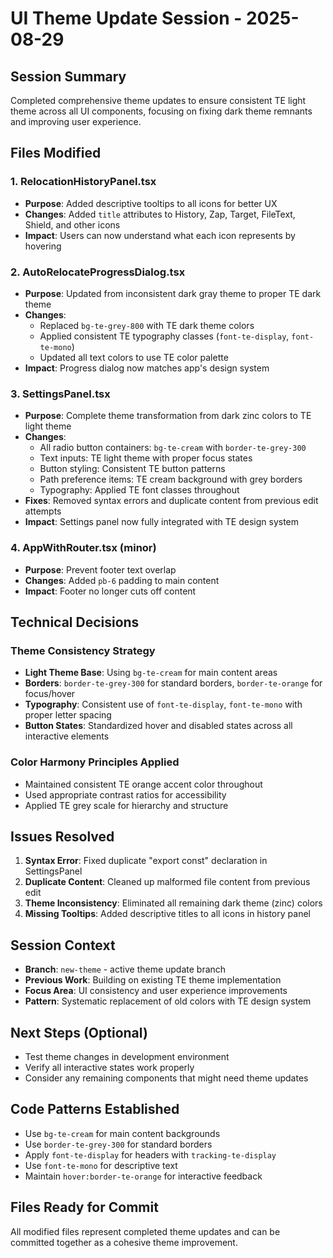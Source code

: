 # UI Theme Update Session - 2025-08-29

## Session Summary
Completed comprehensive theme updates to ensure consistent TE light theme across all UI components, focusing on fixing dark theme remnants and improving user experience.

## Files Modified

### 1. RelocationHistoryPanel.tsx
- **Purpose**: Added descriptive tooltips to all icons for better UX
- **Changes**: Added `title` attributes to History, Zap, Target, FileText, Shield, and other icons
- **Impact**: Users can now understand what each icon represents by hovering

### 2. AutoRelocateProgressDialog.tsx  
- **Purpose**: Updated from inconsistent dark gray theme to proper TE dark theme
- **Changes**: 
  - Replaced `bg-te-grey-800` with TE dark theme colors
  - Applied consistent TE typography classes (`font-te-display`, `font-te-mono`)
  - Updated all text colors to use TE color palette
- **Impact**: Progress dialog now matches app's design system

### 3. SettingsPanel.tsx
- **Purpose**: Complete theme transformation from dark zinc colors to TE light theme
- **Changes**:
  - All radio button containers: `bg-te-cream` with `border-te-grey-300`
  - Text inputs: TE light theme with proper focus states
  - Button styling: Consistent TE button patterns
  - Path preference items: TE cream background with grey borders
  - Typography: Applied TE font classes throughout
- **Fixes**: Removed syntax errors and duplicate content from previous edit attempts
- **Impact**: Settings panel now fully integrated with TE design system

### 4. AppWithRouter.tsx (minor)
- **Purpose**: Prevent footer text overlap
- **Changes**: Added `pb-6` padding to main content
- **Impact**: Footer no longer cuts off content

## Technical Decisions

### Theme Consistency Strategy
- **Light Theme Base**: Using `bg-te-cream` for main content areas
- **Borders**: `border-te-grey-300` for standard borders, `border-te-orange` for focus/hover
- **Typography**: Consistent use of `font-te-display`, `font-te-mono` with proper letter spacing
- **Button States**: Standardized hover and disabled states across all interactive elements

### Color Harmony Principles Applied
- Maintained consistent TE orange accent color throughout
- Used appropriate contrast ratios for accessibility
- Applied TE grey scale for hierarchy and structure

## Issues Resolved
1. **Syntax Error**: Fixed duplicate "export const" declaration in SettingsPanel
2. **Duplicate Content**: Cleaned up malformed file content from previous edit
3. **Theme Inconsistency**: Eliminated all remaining dark theme (zinc) colors
4. **Missing Tooltips**: Added descriptive titles to all icons in history panel

## Session Context
- **Branch**: `new-theme` - active theme update branch
- **Previous Work**: Building on existing TE theme implementation
- **Focus Area**: UI consistency and user experience improvements
- **Pattern**: Systematic replacement of old colors with TE design system

## Next Steps (Optional)
- Test theme changes in development environment
- Verify all interactive states work properly
- Consider any remaining components that might need theme updates

## Code Patterns Established
- Use `bg-te-cream` for main content backgrounds
- Use `border-te-grey-300` for standard borders
- Apply `font-te-display` for headers with `tracking-te-display`
- Use `font-te-mono` for descriptive text
- Maintain `hover:border-te-orange` for interactive feedback

## Files Ready for Commit
All modified files represent completed theme updates and can be committed together as a cohesive theme improvement.